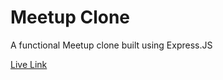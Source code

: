 # Meetup Clone

A functional Meetup clone built using Express.JS

[Live Link](https://my-meetup-clone-ygxj.onrender.com/)
